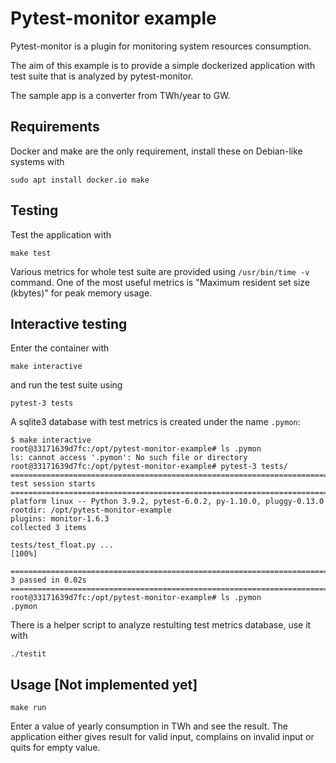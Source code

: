 # Pytest-monitor example

Pytest-monitor is a plugin for monitoring system resources consumption.

The aim of this example is to provide a simple dockerized application with
test suite that is analyzed by pytest-monitor.

The sample app is a converter from TWh/year to GW.

## Requirements

Docker and make are the only requirement, install these on Debian-like systems
with

```
sudo apt install docker.io make
```

## Testing

Test the application with

```
make test
```

Various metrics for whole test suite are provided using `/usr/bin/time -v` command.
One of the most useful metrics is "Maximum resident set size (kbytes)" for peak
memory usage.

## Interactive testing

Enter the container with

```
make interactive
```

and run the test suite using

```
pytest-3 tests
```

A sqlite3 database with test metrics is created under the name `.pymon`:

```
$ make interactive
root@33171639d7fc:/opt/pytest-monitor-example# ls .pymon
ls: cannot access '.pymon': No such file or directory
root@33171639d7fc:/opt/pytest-monitor-example# pytest-3 tests/
========================================================================================== test session starts ===========================================================================================
platform linux -- Python 3.9.2, pytest-6.0.2, py-1.10.0, pluggy-0.13.0
rootdir: /opt/pytest-monitor-example
plugins: monitor-1.6.3
collected 3 items

tests/test_float.py ...                                                                                                                                                                            [100%]

=========================================================================================== 3 passed in 0.02s ============================================================================================
root@33171639d7fc:/opt/pytest-monitor-example# ls .pymon
.pymon
```

There is a helper script to analyze restulting test metrics database, use it with

```
./testit
```

## Usage [Not implemented yet]

```
make run
```

Enter a value of yearly consumption in TWh and see the result. The application
either gives result for valid input, complains on invalid input or quits for
empty value.
